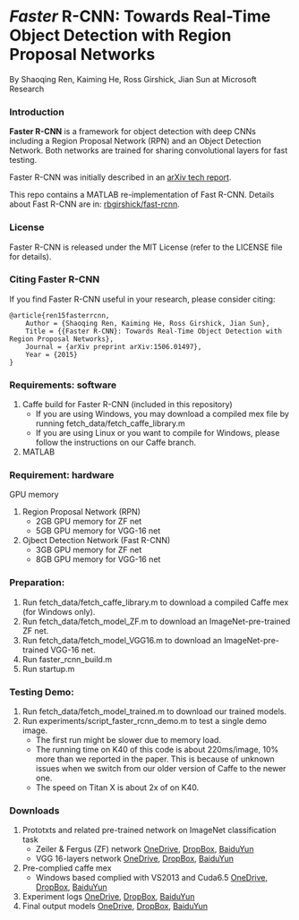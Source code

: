 # *Faster* R-CNN: Towards Real-Time Object Detection with Region Proposal Networks

By Shaoqing Ren, Kaiming He, Ross Girshick, Jian Sun at Microsoft Research

### Introduction

**Faster R-CNN** is a framework for object detection with deep CNNs including a Region Proposal Network (RPN) and an Object Detection Network. Both networks are trained for sharing convolutional layers for fast testing. 

Faster R-CNN was initially described in an [arXiv tech report](http://arxiv.org/abs/1506.01497).

This repo contains a MATLAB re-implementation of Fast R-CNN. Details about Fast R-CNN are in: [rbgirshick/fast-rcnn](https://github.com/rbgirshick/fast-rcnn).

### License

Faster R-CNN is released under the MIT License (refer to the LICENSE file for details).

### Citing Faster R-CNN

If you find Faster R-CNN useful in your research, please consider citing:

    @article{ren15fasterrcnn,
        Author = {Shaoqing Ren, Kaiming He, Ross Girshick, Jian Sun},
        Title = {{Faster R-CNN}: Towards Real-Time Object Detection with Region Proposal Networks},
        Journal = {arXiv preprint arXiv:1506.01497},
        Year = {2015}
    }

### Requirements: software

1. Caffe build for Faster R-CNN (included in this repository)
    - If you are using Windows, you may download a compiled mex file by running fetch_data/fetch_caffe_library.m
    - If you are using Linux or you want to compile for Windows, please follow the instructions on our Caffe branch.
2.	MATLAB
 
    
### Requirement: hardware

GPU memory

1. Region Proposal Network (RPN)
    - 2GB GPU memory for ZF net
    - 5GB GPU memory for VGG-16 net
2. Ojbect Detection Network (Fast R-CNN)
    - 3GB GPU memory for ZF net
    - 8GB GPU memory for VGG-16 net

### Preparation:
1.	Run fetch_data/fetch_caffe_library.m to download a compiled Caffe mex (for Windows only).
2.	Run fetch_data/fetch_model_ZF.m to download an ImageNet-pre-trained ZF net.
3.	Run fetch_data/fetch_model_VGG16.m to download an ImageNet-pre-trained VGG-16 net.
4.	Run faster_rcnn_build.m
5.	Run startup.m

### Testing Demo:
1.	Run fetch_data/fetch_model_trained.m to download our trained models.
2.	Run experiments/script_faster_rcnn_demo.m to test a single demo image.
    - The first run might be slower due to memory load.
    - The running time on K40 of this code is about 220ms/image, 10% more than we reported in the paper. This is because of unknown issues when we switch from our older version of Caffe to the newer one.
    - The speed on Titan X is about 2x of on K40.


### Downloads
1. Prototxts and related pre-trained network on ImageNet classification task
    - Zeiler & Fergus (ZF) network [OneDrive](https://onedrive.live.com/download?resid=4006CBB8476FF777!17256&authkey=!AF7wGc1kbUTfI7o&ithint=file%2czip), [DropBox](https://www.dropbox.com/s/sw58b2froihzwyf/model_ZF.zip?dl=0), [BaiduYun](http://pan.baidu.com/s/1sj3K21B)
    - VGG 16-layers network [OneDrive](https://onedrive.live.com/download?resid=4006CBB8476FF777!17257&authkey=!AO38BiePXqYrz5M&ithint=file%2czip), [DropBox](https://www.dropbox.com/s/z5rrji25uskha73/model_VGG16.zip?dl=0), [BaiduYun](http://pan.baidu.com/s/1pJ9opyr)
2. Pre-complied caffe mex
    - Windows based complied with VS2013 and Cuda6.5 [OneDrive](https://onedrive.live.com/download?resid=4006CBB8476FF777!17255&authkey=!AHOIeRzQKCYXD3U&ithint=file%2czip), [DropBox](https://www.dropbox.com/s/m6sg347tiaqpcwy/caffe_mex.zip?dl=0), [BaiduYun](http://pan.baidu.com/s/1nZYOI)
3. Experiment logs [OneDrive](https://onedrive.live.com/download?resid=4006CBB8476FF777!17290&authkey=!AGhH4z667tHYYEw&ithint=file%2czip), [DropBox](https://www.dropbox.com/s/wu841r7zmebjp6r/faster_rcnn_logs.zip?dl=0), [BaiduYun](http://pan.baidu.com/s/1nt48EJB)
4. Final output models [OneDrive](https://onedrive.live.com/download?resid=4006CBB8476FF777!17292&authkey=!AFCIads9CKr5-4s&ithint=file%2czip), [DropBox](https://www.dropbox.com/s/jswrnkaln47clg2/faster_rcnn_final_model.zip?dl=0), [BaiduYun](http://pan.baidu.com/s/1eQwF64y)
